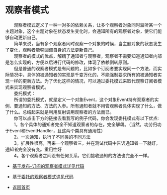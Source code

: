 # 观察者模式

&emsp;&emsp;观察者模式定义了一种一对多的依赖关系，让多个观察者对象同时监听某一个主题对象，这个主题对象在状态发生变化时，会通知所有的观察者对象，使它们能够自动更新自己。<br>
&emsp;&emsp;简单来说，当有多个观察者同时观察一个对象的时候，当主题对象的状态发生了变化，观察者能够回调自身的方法更新自己。<br>
&emsp;&emsp;观察者的模式的优点，解耦了通知者与观察者，观察者不需要知道通知者内部是怎么实现的，方便以后进行代码的修改，体现了依赖倒转原则。<br>
&emsp;&emsp;但是普通的观察者模式是有问题的，比如多个订阅者要实现同一个方法，而实际情况中，具体的被通知者的实现是千变万化的，不能强制要求所有的被通知者实现一样的更新方法。为了优化这样的情况，可以通过委托模式来取代观察订阅者模式来实现观察者模式。<br>
&emsp;&emsp;委托模式：<br>
&emsp;&emsp;所谓的委托模式，就是定义一个对象Event，这个对象Event持有观察者的实例、要通知的方法、方法的入参。所有通知者就不用管观察者具体实现了什么，做了什么。总结起来就是利用反射调用观察者的方法而已。<br>
&emsp;&emsp;你可以点击下方的链接去看我写的例子代码，你会发现委托模式有以下优点:<br>
&emsp;&emsp;1。各个具体的通知者完全不知道观察者的存在，完全解耦。（当然，功劳归功于Event和EventHandler，且这两个类具有通用性）<br>
&emsp;&emsp;2。一次通知，执行了不同类的不同方法<br>
&emsp;&emsp;3。扩展性很高，再来一个观察者三，并在测试代码中告诉通知者一下就好，通知者完全没有变。重用性好<br>
&emsp;&emsp;4。各个观察者之间没有任何关系，它们接收通知的方法也完全不一样。<br>


- [基于发布-订阅的观察者模式详见代码](https://github.com/zhangonga/design-patterns/tree/master/src/main/java/tech/zg/patterns/behavior/behavior1_publis_subscribe_patterns/v1)
- [基于委托的观察者模式详见代码](https://github.com/zhangonga/design-patterns/tree/master/src/main/java/tech/zg/patterns/behavior/behavior1_publis_subscribe_patterns/v2)

- [返回首页](https://github.com/zhangonga/design-patterns#%E8%AE%BE%E8%AE%A1%E6%A8%A1%E5%BC%8F%E7%AC%94%E8%AE%B0)